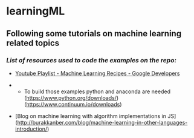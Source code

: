 # learningML
## Following some tutorials on machine learning related topics

### _List of resources used to code the examples on the repo:_

- [Youtube Playlist - Machine Learning Recipes - Google Developers](https://www.youtube.com/watch?v=cKxRvEZd3Mw&index=7&list=PLOU2XLYxmsIIuiBfYad6rFYQU_jL2ryal)
- - To build those examples python and anaconda are needed (https://www.python.org/downloads/) (https://www.continuum.io/downloads)

- [Blog on machine learning with algorithm implementations in JS] (http://burakkanber.com/blog/machine-learning-in-other-languages-introduction/)
